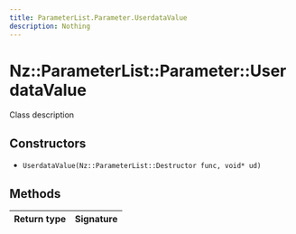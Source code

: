 ```yaml
---
title: ParameterList.Parameter.UserdataValue
description: Nothing
---
```


# Nz::ParameterList::Parameter::UserdataValue

Class description

## Constructors

- `UserdataValue(Nz::ParameterList::Destructor func, void* ud)`

## Methods

| Return type | Signature |
| ----------- | --------- |
